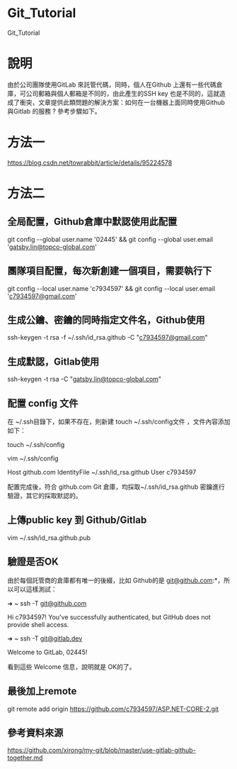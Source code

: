 # Git_Tutorial
Git_Tutorial


# 說明
由於公司團隊使用GitLab 來託管代碼，同時，個人在Github 上還有一些代碼倉庫，可公司郵箱與個人郵箱是不同的，由此產生的SSH key 也是不同的，這就造成了衝突，文章提供此類問題的解決方案：如何在一台機器上面同時使用Github 與Gitlab 的服務 ? 參考步驟如下。

# 方法一
https://blog.csdn.net/towrabbit/article/details/95224578


# 方法二

## 全局配置，Github倉庫中默認使用此配置
git config --global user.name '02445' && git config --global user.email 'gatsby.lin@topco-global.com'

## 團隊項目配置，每次新創建一個項目，需要執行下
git config --local user.name 'c7934597' && git config --local user.email 'c7934597@gmail.com'

## 生成公鑰、密鑰的同時指定文件名，Github使用
ssh-keygen -t rsa -f ~/.ssh/id_rsa.github -C "c7934597@gmail.com"

## 生成默認，Gitlab使用
ssh-keygen -t rsa -C "gatsby.lin@topco-global.com"

## 配置 config 文件
在 ~/.ssh目錄下，如果不存在，則新建 touch ~/.ssh/config文件 ，文件內容添加如下：

touch ~/.ssh/config

vim ~/.ssh/config

Host github.com
IdentityFile ~/.ssh/id_rsa.github
User c7934597

配置完成後，符合 github.com Git 倉庫，均採取~/.ssh/id_rsa.github 密鑰進行驗證，其它的採取默認的。

## 上傳public key 到 Github/Gitlab
vim ~/.ssh/id_rsa.github.pub

## 驗證是否OK
由於每個託管商的倉庫都有唯一的後綴，比如 Github的是 git@github.com:*，所以可以這樣測試：

➜ ~ ssh -T git@github.com

Hi c7934597! You've successfully authenticated, but GitHub does not provide shell access.

➜ ~ ssh -T git@gitlab.dev

Welcome to GitLab, 02445!

看到這些 Welcome 信息，說明就是 OK的了。

## 最後加上remote
git remote add origin https://github.com/c7934597/ASP.NET-CORE-2.git

## 參考資料來源
https://github.com/xirong/my-git/blob/master/use-gitlab-github-together.md
